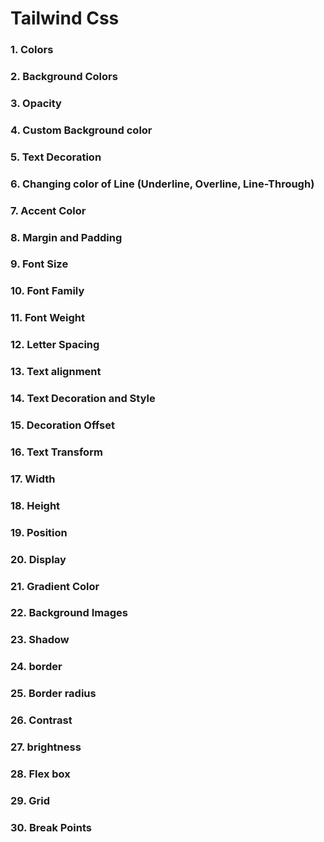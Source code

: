 # Tailwind Css

### 1. Colors

### 2. Background Colors

### 3. Opacity

### 4. Custom Background color

### 5. Text Decoration

### 6. Changing color of Line (Underline, Overline, Line-Through)

### 7. Accent Color

### 8. Margin and Padding

### 9. Font Size

### 10. Font Family

### 11. Font Weight

### 12. Letter Spacing

### 13. Text alignment

### 14. Text Decoration and Style

### 15. Decoration Offset

### 16. Text Transform

### 17. Width

### 18. Height

### 19. Position

### 20. Display

### 21. Gradient Color

### 22. Background Images

### 23. Shadow

### 24. border

### 25. Border radius

### 26. Contrast

### 27. brightness

### 28. Flex box

### 29. Grid

### 30. Break Points
